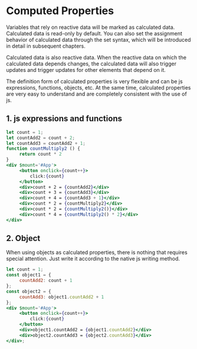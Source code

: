 # Computed Properties

Variables that rely on reactive data will be marked as calculated data. Calculated data is read-only by default. You can also set the assignment behavior of calculated data through the set syntax, which will be introduced in detail in subsequent chapters.

Calculated data is also reactive data. When the reactive data on which the calculated data depends changes, the calculated data will also trigger updates and trigger updates for other elements that depend on it.

The definition form of calculated properties is very flexible and can be js expressions, functions, objects, etc. At the same time, calculated properties are very easy to understand and are completely consistent with the use of js.

## 1. js expressions and functions

<CodeBox/>

```jsx
let count = 1;
let countAdd2 = count + 2;
let countAdd3 = countAdd2 + 1;
function countMultiply2 () {
     return count * 2
}
<div $mount='#App'>
     <button onclick={count++}>
         click:{count}
     </button>
     <div>count + 2 = {countAdd2}</div>
     <div>count + 3 = {countAdd3}</div>
     <div>count + 4 = {countAdd3 + 1}</div>
     <div>count * 2 = {countMultiply2}</div>
     <div>count * 2 = {countMultiply2()}</div>
     <div>count * 4 = {countMultiply2() * 2}</div>
</div>
```

## 2. Object

When using objects as calculated properties, there is nothing that requires special attention. Just write it according to the native js writing method.

<CodeBox/>

```jsx
let count = 1;
const object1 = {
     countAdd2: count + 1
};
const object2 = {
     countAdd3: object1.countAdd2 + 1
};
<div $mount='#App'>
     <button onclick={count++}>
         click:{count}
     </button>
     <div>object1.countAdd2 = {object1.countAdd2}</div>
     <div>object2.countAdd3 = {object2.countAdd3}</div>
</div>;
```